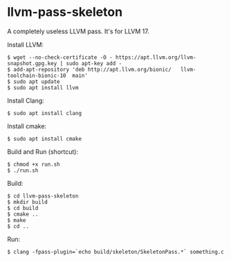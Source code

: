 # llvm-pass-skeleton

A completely useless LLVM pass.
It's for LLVM 17.

Install LLVM:

    $ wget --no-check-certificate -O - https://apt.llvm.org/llvm-snapshot.gpg.key | sudo apt-key add -
    $ add-apt-repository 'deb http://apt.llvm.org/bionic/   llvm-toolchain-bionic-10  main'
    $ sudo apt update
    $ sudo apt install llvm

Install Clang:

    $ sudo apt install clang

Install cmake:

    $ sudo apt install cmake

Build and Run (shortcut):

    $ chmod +x run.sh
    $ ./run.sh

Build:

    $ cd llvm-pass-skeleton
    $ mkdir build
    $ cd build
    $ cmake ..
    $ make
    $ cd ..

Run:

    $ clang -fpass-plugin=`echo build/skeleton/SkeletonPass.*` something.c
